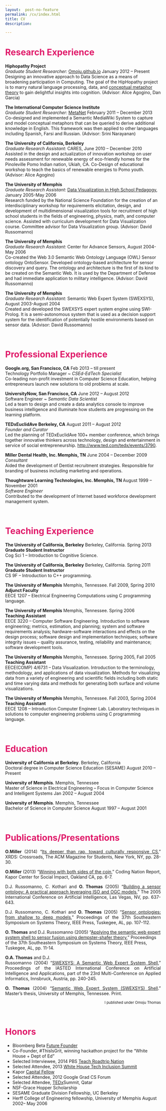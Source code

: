 ```yaml
---
layout:  post-no-feature
permalink: /cv/index.html
title: CV
description: 

---
```



<h1><span style="color:#e01b6a;">Research Experience</span></h1>
<p><strong>Hiphopathy Project </strong><br />
<em>Graduate Student Researcher:</em> <a href="http://omoju.github.io">Omoju.github.io</a> January 2012  &#8211;  Present<br />
Designing an innovative approach to Data Science as a means of broadening participation in Computing. The goal of the HipHopathy project is to marry natural language processing, data, and <a href="http://en.wikipedia.org/wiki/Conceptual_metaphor">conceptual metaphor theory</a> to gain delightful insights into cognition. (Advisor: Alice Agogino, Dan Garcia)</p>
<p><strong>The International Computer Science Institute</strong><br />
<em>Graduate Student Researcher:</em>  <a href="http://Metaphor.icsi.berkeley.edu">MetaNet</a> February 2011  &#8211;  December 2013<br />
Co-designed and implemented a Semantic MediaWiki System to capture and model conceptual metaphors that can be queried to derive additional knowledge in English. This framework was then applied to other languages including Spanish, Farsi and Russian. (Advisor: Srini Narayanan)</p>
<p><strong>The University of California, Berkeley</strong><br />
<em>Graduate Research Assistant: </em>CARES, June 2010 – December 2010<br />
Assisted in the design and actualization of innovation workshop on user needs assessment for renewable energy of eco-friendly homes for the Pinoleville Pomo Indian nation, Ukiah, CA. Co-Design of educational workshop to teach the basics of renewable energies to Pomo youth. (Advisor: Alice Agogino)</p>
<p><strong>The University of Memphis </strong><br />
<em>Graduate Research Assistant: </em><a href="http://engronline.ee.memphis.edu/nsf_ccli_0410290/main.html">Data Visualization in High School Pedagogy</a>, January 2005-May 2006<br />
Research funded by the National Science Foundation for the creation of an interdisciplinary workshop for requirements elicitation, design, and development of multidimensional visualization tools for recruitment of high school students in the fields of engineering, physics, math, and computer science. Assisted with curriculum development for Data Visualization course. Committee advisor for Data Visualization group. (Advisor: David Russomanno)</p>
<p><strong>The University of Memphis</strong><br />
<em>Graduate Research Assistant:</em> Center for Advance Sensors, August 2004-May 2006<br />
Co-created the Web 3.0 Semantic Web Ontology Language (OWL) Sensor ontology OntoSensor. Developed ontology-based architecture for sensor discovery and query. The ontology and architecture is the first of its kind to be created on the Semantic Web. It is used by the Department of Defense and had immediate application to military intelligence. (Advisor: David Russomanno)</p>
<p><strong>The University of Memphis</strong><br />
<em>Graduate Research Assistant:</em> Semantic Web Expert System (SWEXSYS), August 2003-August 2004<br />
Created and developed the SWEXSYS expert system engine using SWI-Prolog. It is a semi-autonomous system that is used as a decision support system for the identification of potentially hostile environments based on sensor data. (Advisor: David Russomanno)</p>


<p style="padding-left:210px;"><span style="color:#ffffff;">&#8211;</span></p>
<h1><span style="color:#e01b6a;">Professional Experience</span></h1>
<p><strong>Google.org, San Francisco, CA</strong> Feb 2013 &#8211; till present<br />
Technology Portfolio Manager ~ <em>CSEd-EdTech Specialist</em><br />
Co-leading non-profit investment in Computer Science Education, helping entrepreneurs launch new solutions to old problems at scale.</p>
<p><strong>UniversityNow, San Francisco, CA</strong> June 2012 &#8211; August 2012<br />
Software Engineer ~ <em>Semantic Data Scientist</em><br />
Led a team to design and create a data analytics console to improve business intelligence and illuminate how students are progressing on the learning platform.</p>
<p><strong>TEDxEuclidAve Berkeley, CA</strong> August 2011 &#8211; August 2012<br />
<em>Founder and Curator</em><br />
Led the planning of TEDxEuclidAve 100+ member conference, which brings together innovative thinkers across technology, design and entertainment in service of social entrepreneurship. <a href="http://www.ted.com/tedx/events/3790" rel="nofollow">http://www.ted.com/tedx/events/3790</a>.</p>
<p><strong>Miller Dental Health, Inc. Memphis, TN</strong> June 2004 &#8211; December 2009<br />
<em>Consultant</em><br />
Aided the development of Dentist recruitment strategies. Responsible for branding of business including marketing and operations.</p>
<p><strong>Thoughtware Learning Technologies, Inc. Memphis, TN </strong> August 1999 &#8211; November 2001<br />
<em>Software Engineer </em><br />
Contributed to the development of Internet based workforce development management system.</p>


<p style="padding-left:210px;"><span style="color:#ffffff;">&#8211;</span></p>
<h1><span style="color:#e01b6a;">Teaching Experience</span></h1>
<p><strong>The University of California, Berkeley</strong> Berkeley, California. Spring 2013<br />
<strong>Graduate Student Instructor</strong><br />
Cog Sci 1 – Introduction to Cognitive Science.</p>
<p><strong>The University of California, Berkeley</strong> Berkeley, California. Spring 2011<br />
<strong>Graduate Student Instructor</strong><br />
CS 9F – Introduction to C++ programming.</p>
<p><strong>The University of Memphis</strong> Memphis, Tennessee. Fall 2009, Spring 2010<br />
<strong>Adjunct Faculty</strong><br />
EECE 1207 &#8211; Electrical Engineering Computations using C programming language.</p>
<p><strong>The University of Memphis</strong> Memphis, Tennessee. Spring 2006<br />
<strong>Teaching Assistant</strong><br />
EECE 3220 &#8211; Computer Software Engineering. Introduction to software engineering; metrics, estimation, and planning; system and software requirements analysis; hardware-software interactions and effects on the design process; software design and implementation techniques; software integrity issues &#8211; quality assurance, testing, reliability and maintenance; software development tools.</p>
<p><strong>The University of Memphis</strong> Memphis, Tennessee. Spring 2005, Fall 2005<br />
<strong>Teaching Assistant</strong><br />
EECE(COMP) 4/6731 &#8211; Data Visualization. Introduction to the terminology, methodology, and applications of data visualization. Methods for visualizing data from a variety of engineering and scientific fields including both static and time varying data and methods for generating both surface and volume visualizations.</p>
<p><strong>The University of Memphis</strong> Memphis, Tennessee. Fall 2003, Spring 2004<br />
<strong>Teaching Assistant</strong><br />
EECE 1208 &#8211; Introduction Computer Engineer Lab. Laboratory techniques in solutions to computer engineering problems using C programming language.</p>


<p style="padding-left:210px;"><span style="color:#ffffff;">&#8211;</span></p>
<h1><span style="color:#e01b6a;">Education</span></h1>
<p><strong>University of California at Berkeley</strong>. Berkeley, California<br />
Doctoral degree in Computer Science Education (SESAME) August 2010 – Present</p>
<p><strong>University of Memphis</strong>. Memphis, Tennessee<br />
Master of Science in Electrical Engineering &#8211; Focus in Computer Science and Intelligent Systems Jan 2002 – August 2004</p>
<p><strong>University of Memphis</strong>. Memphis, Tennessee<br />
Bachelor of Science in Computer Science August 1997 – August 2001</p>

<p style="padding-left:210px;"><span style="color:#ffffff;">&#8211;</span></p>
<h1><span style="color:#e01b6a;">Publications/Presentations</span></h1>
<p class="MsoNormal" style="margin-bottom:6pt;text-align:justify;text-justify:inter-ideograph;line-height:normal;"><strong>O.Miller</strong> (2014) &#8220;<a href="http://dl.acm.org/citation.cfm?id=2604994">Its deeper than rap, toward culturally responsive CS</a>,&#8221; XRDS: Crossroads, The ACM Magazine for Students, New York, NY, pp. 28-30.</p>
<p class="MsoNormal" style="margin-bottom:6pt;text-align:justify;text-justify:inter-ideograph;line-height:normal;"><strong>O.Miller</strong> (2013) &#8220;<a href="http://kaporcenter.org/wp-content/uploads/2013/10/Kapor_CodingLandscape_R3.pdf">Winning with both sides of the coin</a>,&#8221; Coding Nation Report, Kapor Center for Social Impact, Oakland CA, pp. 6-7.</p>
<p class="MsoNormal" style="margin-bottom:6pt;text-align:justify;text-justify:inter-ideograph;line-height:normal;">D.J. Russomanno, C. Kothari and <strong>O. Thomas</strong> (2005) “<a class="cit-dark-large-link" href="http://scholar.google.com/citations?view_op=view_citation&amp;hl=en&amp;user=E7z_wrwAAAAJ&amp;citation_for_view=E7z_wrwAAAAJ:u5HHmVD_uO8C">Building a sensor ontology: A practical approach leveraging ISO and OGC models</a>,” The 2005 International Conference on Artificial Intelligence, Las Vegas, NV, pp. 637-643.</p>
<p class="MsoNormal" style="margin-bottom:6pt;text-align:justify;text-justify:inter-ideograph;line-height:normal;">D.J. Russomanno, C. Kothari and <strong>O. Thomas</strong> (2005) “<a class="cit-dark-large-link" href="http://scholar.google.com/citations?view_op=view_citation&amp;hl=en&amp;user=E7z_wrwAAAAJ&amp;citation_for_view=E7z_wrwAAAAJ:u-x6o8ySG0sC">Sensor ontologies: from shallow to deep models</a>,” Proceedings of the 37th Southeastern Symposium on Systems Theory, IEEE Press, Tuskegee, AL, pp. 107-112.</p>
<p class="MsoNormal" style="line-height:normal;"><strong>O. Thomas</strong> and D.J. Russomanno (2005) “<a class="cit-dark-large-link" href="http://scholar.google.com/citations?view_op=view_citation&amp;hl=en&amp;user=E7z_wrwAAAAJ&amp;citation_for_view=E7z_wrwAAAAJ:d1gkVwhDpl0C">Applying the semantic web expert system shell to sensor fusion using dempster-shafer theory</a>,” Proceedings of the 37th Southeastern Symposium on Systems Theory, IEEE Press, Tuskegee, AL, pp. 11-14.</p>
<p class="MsoNormal" style="margin-bottom:6pt;text-align:justify;text-justify:inter-ideograph;line-height:normal;"><strong>O.A. Thomas</strong> and D.J.<br />
Russomanno (2004) “<a class="cit-dark-large-link" href="http://scholar.google.com/citations?view_op=view_citation&amp;hl=en&amp;user=E7z_wrwAAAAJ&amp;citation_for_view=E7z_wrwAAAAJ:2osOgNQ5qMEC">SWEXSYS: A Semantic Web Expert System Shell</a>,” Proceedings of the IASTED International Conference on Artificial Intelligence and Applications, part of the 23rd Multi-Conference on Applied Informatics, Innsbruck, Austria, pp. 240-245.</p>
<p class="MsoNormal" style="text-align:justify;text-justify:inter-ideograph;line-height:normal;"><strong>O. Thomas</strong> (2004) “<a class="cit-dark-large-link" href="http://scholar.google.com/citations?view_op=view_citation&amp;hl=en&amp;user=E7z_wrwAAAAJ&amp;citation_for_view=E7z_wrwAAAAJ:9yKSN-GCB0IC">Semantic Web Expert System (SWEXSYS) Shell</a>.” Master’s thesis, University of Memphis, Tennessee. Print.</p>
<p style="text-align:right;"><sup>I published under Omoju Thomas<br />
</sup></p>

<p style="padding-left:210px;"><span style="color:#ffffff;">&#8211;</span></p>
<h1><span style="color:#e01b6a;">Honors</span></h1>
<ul>
<li>Bloomberg Beta <a href="http://www.npr.org/blogs/alltechconsidered/2014/10/05/351851015/fortune-tellers-step-aside-big-data-looks-for-future-entrepreneurs">Future Founder</a></li>
<li>Co-Founder, #ThisIsGrit, winning hackathon project for the &#8220;White House + Dept of Ed&#8221;</li>
<li>Selected Interviewee, 2014 PBS <a href="http://roadtripnation.com/roadtrip/teach-roadtrip">Teach Roadtrip Nation</a></li>
<li>Selected Attendee, 2013 <a href="http://www.whitehouse.gov/blog/2013/02/04/five-private-sector-initiatives-launched-first-white-house-tech-inclusion-summit">White House Tech Inclusion Summit</a></li>
<li>Kapor <a href="http://prezi.com/lv0l3abqfh-i/kapor-capital-fellows-2012/">Capital Fellow</a></li>
<li>Selected Attendee, 2012 Google Grad CS Forum</li>
<li>Selected Attendee, <a href="http://youtu.be/TjisSInTmYo?t=1m2s">TEDx</a>Summit, Qatar</li>
<li>NSF-Grace Hopper Scholarship</li>
<li>SESAME Graduate Division Fellowship, UC Berkeley</li>
<li>Herff College of Engineering fellowship, University of Memphis August 2002– May 2006</li>
</ul>

